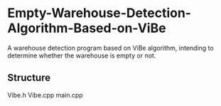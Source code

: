 # Empty-Warehouse-Detection-Algorithm-Based-on-ViBe
  
A warehouse detection program based on ViBe algorithm, intending to determine whether the warehouse is empty or not.  
  
## Structure

Vibe.h
Vibe.cpp
main.cpp
